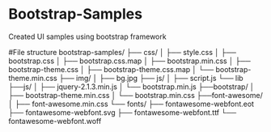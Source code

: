 # Bootstrap-Samples
Created UI samples using bootstrap framework

#File structure
bootstrap-samples/
├── css/
│   ├── style.css
│   ├── bootstrap.css
│   ├── bootstrap.css.map
│   ├── bootstrap.min.css
│   ├── bootstrap-theme.css
│   ├── bootstrap-theme.css.map
│   └── bootstrap-theme.min.css
├── img/
│   ├── bg.jpg
├── js/
│   ├── script.js
└── lib
    ├──js/
    │   ├── jquery-2.1.3.min.js
    │   └── bootstrap.min.js
    ├──bootstrap/
    │   ├── bootstrap-theme.min.css
    │   └── bootstrap.min.css
    ├──font-awesome/
    │   ├── font-awesome.min.css
    └── fonts/
        ├── fontawesome-webfont.eot
        ├── fontawesome-webfont.svg
        ├── fontawesome-webfont.ttf
        └── fontawesome-webfont.woff

